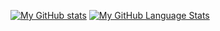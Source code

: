 <!--
**BarokDG/BarokDG** is a ✨ _special_ ✨ repository because its `README.md` (this file) appears on your GitHub profile.

Here are some ideas to get you started:

- 🔭 I’m currently working on ...
- 🌱 I’m currently learning ...
- 👯 I’m looking to collaborate on ...
- 🤔 I’m looking for help with ...
- 💬 Ask me about ...
- 📫 How to reach me: ...
- 😄 Pronouns: ...
- ⚡ Fun fact: ...
-->

[![My GitHub stats](https://github-readme-stats.vercel.app/api?username=barokdg&show_icons=true&count_private=true&theme=rose_pine)](https://github.com/anuraghazra/github-readme-stats)
[![My GitHub Language Stats](https://github-readme-stats.vercel.app/api/top-langs/?username=barokdg&langs_count=15&theme=rose_pine&layout=compact)](https://github.com/anuraghazra/github-readme-stats)
